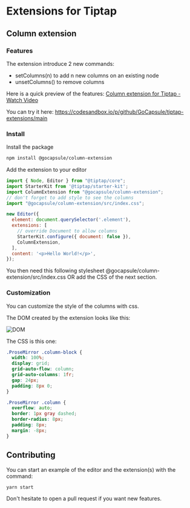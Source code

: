 # Extensions for Tiptap

## Column extension

### Features

The extension introduce 2 new commands:

- setColumns(n) to add n new columns on an existing node
- unsetColumns() to remove columns

Here is a quick preview of the features:
[Column extension for Tiptap - Watch Video](https://www.loom.com/share/019ec6d12dc74334aae7e41fb57eb0a0)

You can try it here:
<https://codesandbox.io/p/github/GoCapsule/tiptap-extensions/main>

### Install

Install the package

```bash
npm install @gocapsule/column-extension
```

Add the extension to your editor

```javascript
import { Node, Editor } from "@tiptap/core";
import StarterKit from '@tiptap/starter-kit';
import ColumnExtension from "@gocapsule/column-extension";
// don't forget to add style to see the columns
import "@gocapsule/column-extension/src/index.css";

new Editor({
  element: document.querySelector('.element'),
  extensions: [
    // override Document to allow columns
    StarterKit.configure({ document: false }),
    ColumnExtension,
  ],
  content: '<p>Hello World!</p>',
});
```

You then need this following stylesheet @gocapsule/column-extension/src/index.css OR add the CSS of the next section.

### Customization

You can customize the style of the columns with css.

The DOM created by the extension looks like this:

![DOM](https://user-images.githubusercontent.com/30215564/184996462-b9476b4f-8a99-473d-a0e0-2351fc3d39af.png)

The CSS is this one:

```css
.ProseMirror .column-block {
  width: 100%;
  display: grid;
  grid-auto-flow: column;
  grid-auto-columns: 1fr;
  gap: 24px;
  padding: 8px 0;
}

.ProseMirror .column {
  overflow: auto;
  border: 1px gray dashed;
  border-radius: 8px;
  padding: 8px;
  margin: -8px;
}
```

## Contributing

You can start an example of the editor and the extension(s) with the command:

```bash
yarn start
```

Don't hesitate to open a pull request if you want new features.
